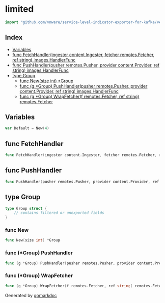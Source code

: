 <!-- Code generated by gomarkdoc. DO NOT EDIT -->

# limited

```go
import "github.com/vmware/service-level-indicator-exporter-for-kafka/vendor/github.com/moby/buildkit/util/resolver/limited"
```

## Index

- [Variables](<#variables>)
- [func FetchHandler(ingester content.Ingester, fetcher remotes.Fetcher, ref string) images.HandlerFunc](<#func-fetchhandler>)
- [func PushHandler(pusher remotes.Pusher, provider content.Provider, ref string) images.HandlerFunc](<#func-pushhandler>)
- [type Group](<#type-group>)
  - [func New(size int) *Group](<#func-new>)
  - [func (g *Group) PushHandler(pusher remotes.Pusher, provider content.Provider, ref string) images.HandlerFunc](<#func-group-pushhandler>)
  - [func (g *Group) WrapFetcher(f remotes.Fetcher, ref string) remotes.Fetcher](<#func-group-wrapfetcher>)


## Variables

```go
var Default = New(4)
```

## func FetchHandler

```go
func FetchHandler(ingester content.Ingester, fetcher remotes.Fetcher, ref string) images.HandlerFunc
```

## func PushHandler

```go
func PushHandler(pusher remotes.Pusher, provider content.Provider, ref string) images.HandlerFunc
```

## type Group

```go
type Group struct {
    // contains filtered or unexported fields
}
```

### func New

```go
func New(size int) *Group
```

### func \(\*Group\) PushHandler

```go
func (g *Group) PushHandler(pusher remotes.Pusher, provider content.Provider, ref string) images.HandlerFunc
```

### func \(\*Group\) WrapFetcher

```go
func (g *Group) WrapFetcher(f remotes.Fetcher, ref string) remotes.Fetcher
```



Generated by [gomarkdoc](<https://github.com/princjef/gomarkdoc>)
